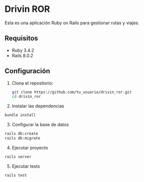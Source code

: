 # Drivin ROR

Esta es una aplicación Ruby on Rails para gestionar rutas y viajes.

## Requisitos

- Ruby 3.4.2
- Rails 8.0.2

## Configuración

1. Clona el repositorio:

   ```sh
   git clone https://github.com/tu_usuario/drivin_ror.git
   cd drivin_ror
   ```

2. Instalar las dependencias

```sh
bundle install
```

3. Configurar la base de datos

```sh
rails db:create
rails db:migrate
```

4. Ejecutar proyecto

```sh
rails server
```

5. Ejecutar tests

```sh
rails test
```
